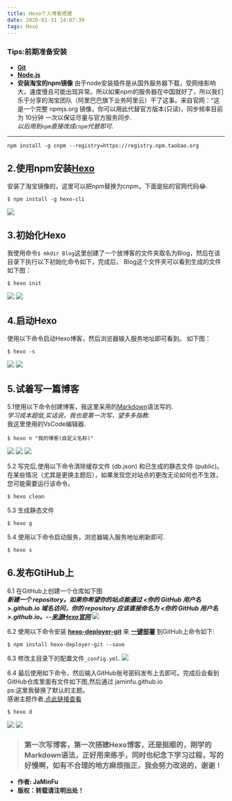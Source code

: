 ```yaml
---
title: Hexo个人博客搭建
date: 2020-01-31 14:07:39
tags: Hexo
---
```

### Tips:前期准备安装
- __<u>[Git](https://git-scm.com/)</u>__ 
- __<u>[Node.js](https://nodejs.org/zh-cn/ )</u>__ 
- __安装淘宝的npm镜像__
  由于node安装插件是从国外服务器下载，受网络影响大，速度慢且可能出现异常。所以如果npm的服务器在中国就好了，所以我们乐于分享的淘宝团队（阿里巴巴旗下业务阿里云）干了这事。来自官网：“这是一个完整 npmjs.org 镜像，你可以用此代替官方版本(只读)，同步频率目前为 10分钟 一次以保证尽量与官方服务同步.  
  _以后用到`npm`直接改成`cnpm`代替即可_.
---
    npm install -g cnpm --registry=https://registry.npm.taobao.org 


<!-- more -->
## 2.使用npm安装<u>[Hexo](https://hexo.io/zh-cn/)</u>
安装了淘宝镜像的，这里可以把npm替换为cnpm，下面是贴的官网代码😂.

    $ npm install -g hexo-cli
![](Hexo博客搭建/2.png)
## 3.初始化Hexo
我使用命令`$ mkdir Blog`这里创建了一个放博客的文件夹取名为Blog，然后在该目录下执行以下初始化命令如下，完成后，
Blog这个文件夹可以看到生成的文件如下图：

    $ hexo init
![](Hexo博客搭建/3.png)
![](Hexo博客搭建/4.png)
## 4.启动Hexo
使用以下命令启动Hexo博客，然后浏览器输入服务地址即可看到。
如下图：  

    $ hexo -s
![](Hexo博客搭建/5.png)
![](Hexo博客搭建/6.png)


## 5.试着写一篇博客
5.1使用以下命令创建博客，我这里采用的[Markdown](https://markdown-zh.readthedocs.io/en/latest/)语法写的.  
_学习成本超低,实话说，我也是第一次写，望多多指教._  
我这里使用的VsCode编辑器.  

    $ hexo n "我的博客(自定义名称)"
![](Hexo博客搭建/8.png)
![](Hexo博客搭建/9.png)
![](Hexo博客搭建/10.PNG)

5.2 写完后,使用以下命令清除缓存文件 (db.json) 和已生成的静态文件 (public)。
在某些情况（尤其是更换主题后），如果发现您对站点的更改无论如何也不生效，您可能需要运行该命令。  

    $ hexo clean


5.3 生成静态文件  

    $ hexo g

5.4 使用以下命令启动服务，浏览器输入服务地址刷新即可.

    $ hexo s

## 6.发布GtiHub上
6.1 在GitHub上创建一个仓库如下图  
***新建一个 repository。如果你希望你的站点能通过 <你的 GitHub 用户名>.github.io 域名访问，你的 repository 应该直接命名为 <你的 GitHub 用户名>.github.io。--[来源Hexo官网](https://hexo.io/zh-cn/docs/github-pages)***
![](Hexo博客搭建/11.png)

6.2 使用以下命令安装 **[ hexo-deployer-git](https://github.com/hexojs/hexo-deployer-git)** 来 **[一键部署](https://hexo.io/zh-cn/docs/one-command-deployment)** 到GitHub上命令如下:  

    $ npm install hexo-deployer-git --save

6.3 修改主目录下的配置文件`_config.yml`.
![](Hexo博客搭建/12.png)

6.4 最后使用如下命令，然后输入GitHub账号密码发布上去即可。完成后会看到GitHub仓库里面有文件如下图,然后通过 jaminfu.github.io    
ps:这里我替换了默认的主题。  
感谢主题作者,[点此链接查看](https://github.com/litten/hexo-theme-yilia)

    $ hexo d
![](Hexo博客搭建/13.png)
![](Hexo博客搭建/14.png)

>### 第一次写博客，第一次搭建Hexo博客，还是挺顺的，刚学的Markdown语法，正好用来练手，同时也纪念下学习过程，写的好慢啊，如有不合理的地方麻烦指正，我会努力改进的，谢谢！

* __作者: JaMinFu__  
* __版权：转载请注明出处！__
